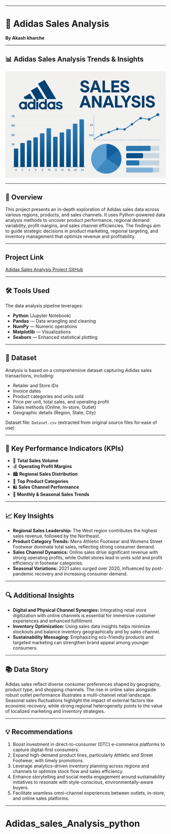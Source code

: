 

***

# 👟 Adidas Sales Analysis

**By Akash kharche**

***

## 📊 Adidas Sales Analysis Trends & Insights

<img src="https://github.com/akash250298/Adidas_sales_Analysis_python/blob/main/adidas.png" width="1000">


***

## 📌 Overview

This project presents an in-depth exploration of Adidas sales data across various regions, products, and sales channels. It uses Python-powered data analysis methods to uncover product performance, regional demand variability, profit margins, and sales channel efficiencies. The findings aim to guide strategic decisions in product marketing, regional targeting, and inventory management that optimize revenue and profitability.

***

## Project Link

[Adidas Sales Analysis Project GitHub](https://github.com/akash250298/Adidas_sales_Analysis_python)

***

## 🛠️ Tools Used

The data analysis pipeline leverages:

- **Python** (Jupyter Notebook)  
- **Pandas** — Data wrangling and cleaning  
- **NumPy** — Numeric operations  
- **Matplotlib** — Visualizations  
- **Seaborn** — Enhanced statistical plotting  

***

## 📁 Dataset

Analysis is based on a comprehensive dataset capturing Adidas sales transactions, including:

- Retailer and Store IDs
- Invoice dates
- Product categories and units sold
- Price per unit, total sales, and operating profit
- Sales methods (Online, In-store, Outlet)
- Geographic details (Region, State, City)

Dataset file: `Dataset.csv` (extracted from original source files for ease of use)

***

## 🎯 Key Performance Indicators (KPIs)

- 🛒 **Total Sales Volume**  
- 💰 **Operating Profit Margins**  
- 🏙️ **Regional Sales Distribution**  
- 👚 **Top Product Categories**  
- 🛍️ **Sales Channel Performance**  
- 📅 **Monthly & Seasonal Sales Trends**  

***

## 📈 Key Insights

- **Regional Sales Leadership:** The West region contributes the highest sales revenue, followed by the Northeast.  
- **Product Category Trends:** Mens Athletic Footwear and Womens Street Footwear dominate total sales, reflecting strong consumer demand.  
- **Sales Channel Dynamics:** Online sales drive significant revenue with strong operating profits, while Outlet stores lead in units sold and profit efficiency in footwear categories.  
- **Seasonal Variations:** 2021 sales surged over 2020, influenced by post-pandemic recovery and increasing consumer demand.  

***

## 🔍 Additional Insights

- **Digital and Physical Channel Synergies:** Integrating retail store digitization with online channels is essential for immersive customer experiences and enhanced fulfillment.  
- **Inventory Optimization:** Using sales data insights helps minimize stockouts and balance inventory geographically and by sales channel.  
- **Sustainability Messaging:** Emphasizing eco-friendly products and targeted marketing can strengthen brand appeal among younger consumers.  

***

## 📚 Data Story

Adidas sales reflect diverse consumer preferences shaped by geography, product type, and shopping channels. The rise in online sales alongside robust outlet performance illustrates a multi-channel retail landscape. Seasonal sales fluctuations highlight the impact of external factors like economic recovery, while strong regional heterogeneity points to the value of localized marketing and inventory strategies.

***

## 💡 Recommendations

1. Boost investment in direct-to-consumer (DTC) e-commerce platforms to capture digital-first consumers.  
2. Expand high-demand product lines, particularly Athletic and Street Footwear, with timely promotions.  
3. Leverage analytics-driven inventory planning across regions and channels to optimize stock flow and sales efficiency.  
4. Enhance storytelling and social media engagement around sustainability initiatives to resonate with style-conscious, environmentally-aware buyers.  
5. Facilitate seamless omni-channel experiences between outlets, in-store, and online sales platforms.

***

# Adidas_sales_Analysis_python
